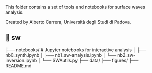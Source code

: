 This folder contains a set of tools and notebooks for surface waves analysis.

Created by Alberto Carrera, Università degli Studi di Padova.

## 📂 sw
├── notebooks/ # Jupyter notebooks for interactive analysis
│ ├── nb0_synth.ipynb
│ ├── nb1_sw-analysis.ipynb
│ └── nb2_sw-inversion.ipynb
│ └── SWAutils.py
├── data/
├── figures/ 
├── README.md 